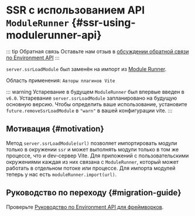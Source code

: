 # SSR с использованием API `ModuleRunner` {#ssr-using-modulerunner-api}

::: tip Обратная связь
Оставьте нам отзыв в [обсуждении обратной связи по Environment API](https://github.com/vitejs/vite/discussions/16358)
:::

`server.ssrLoadModule` был заменён на импорт из [Module Runner](/guide/api-environment#modulerunner).

Область применения: `Авторы плагинов Vite`

::: warning Устаревание в будущем
`ModuleRunner` был впервые введен в `v6.0`. Устаревание `server.ssrLoadModule` запланировано на будущую основную версию. Чтобы определить ваше использование, установите `future.removeSsrLoadModule` в `"warn"` в вашей конфигурации vite.
:::

## Мотивация {#motivation}

Метод `server.ssrLoadModule(url)` позволяет импортировать модули только в окружении `ssr` и может выполнять модули только в том же процессе, что и dev-сервер Vite. Для приложений с пользовательскими окружениями каждая из них связана с `ModuleRunner`, который может работать в отдельном потоке или процессе. Для импорта модулей теперь у нас есть `moduleRunner.import(url)`.

## Руководство по переходу {#migration-guide}

Проверьте [Руководство по Environment API для фреймворков](../guide/api-environment-frameworks.md).
